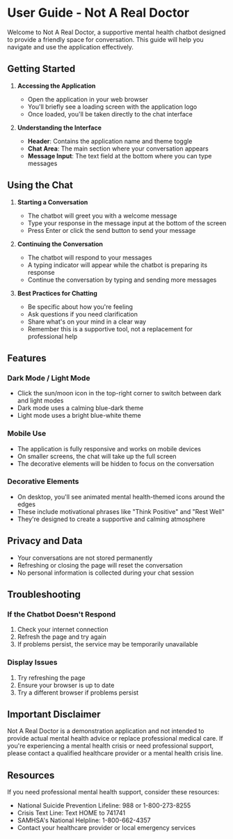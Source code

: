 # User Guide - Not A Real Doctor

Welcome to Not A Real Doctor, a supportive mental health chatbot designed to provide a friendly space for conversation. This guide will help you navigate and use the application effectively.

## Getting Started

1. **Accessing the Application**
   - Open the application in your web browser
   - You'll briefly see a loading screen with the application logo
   - Once loaded, you'll be taken directly to the chat interface

2. **Understanding the Interface**
   - **Header**: Contains the application name and theme toggle
   - **Chat Area**: The main section where your conversation appears
   - **Message Input**: The text field at the bottom where you can type messages

## Using the Chat

1. **Starting a Conversation**
   - The chatbot will greet you with a welcome message
   - Type your response in the message input at the bottom of the screen
   - Press Enter or click the send button to send your message

2. **Continuing the Conversation**
   - The chatbot will respond to your messages
   - A typing indicator will appear while the chatbot is preparing its response
   - Continue the conversation by typing and sending more messages

3. **Best Practices for Chatting**
   - Be specific about how you're feeling
   - Ask questions if you need clarification
   - Share what's on your mind in a clear way
   - Remember this is a supportive tool, not a replacement for professional help

## Features

### Dark Mode / Light Mode

- Click the sun/moon icon in the top-right corner to switch between dark and light modes
- Dark mode uses a calming blue-dark theme
- Light mode uses a bright blue-white theme

### Mobile Use

- The application is fully responsive and works on mobile devices
- On smaller screens, the chat will take up the full screen
- The decorative elements will be hidden to focus on the conversation

### Decorative Elements

- On desktop, you'll see animated mental health-themed icons around the edges
- These include motivational phrases like "Think Positive" and "Rest Well"
- They're designed to create a supportive and calming atmosphere

## Privacy and Data

- Your conversations are not stored permanently
- Refreshing or closing the page will reset the conversation
- No personal information is collected during your chat session

## Troubleshooting

### If the Chatbot Doesn't Respond

1. Check your internet connection
2. Refresh the page and try again
3. If problems persist, the service may be temporarily unavailable

### Display Issues

1. Try refreshing the page
2. Ensure your browser is up to date
3. Try a different browser if problems persist

## Important Disclaimer

Not A Real Doctor is a demonstration application and not intended to provide actual mental health advice or replace professional medical care. If you're experiencing a mental health crisis or need professional support, please contact a qualified healthcare provider or a mental health crisis line.

## Resources

If you need professional mental health support, consider these resources:

- National Suicide Prevention Lifeline: 988 or 1-800-273-8255
- Crisis Text Line: Text HOME to 741741
- SAMHSA's National Helpline: 1-800-662-4357
- Contact your healthcare provider or local emergency services 